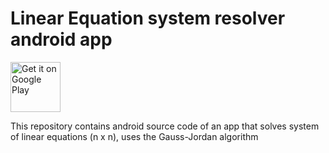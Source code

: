 # Linear Equation system resolver android app

[<img src="https://play.google.com/intl/en_us/badges/images/generic/en-play-badge.png" alt="Get it on Google Play" height=
"80">](https://play.google.com/store/apps/details?id=com.debranax.linearsystem)

This repository contains android source code of an app that solves system of linear equations (n x n), uses the Gauss-Jordan algorithm
